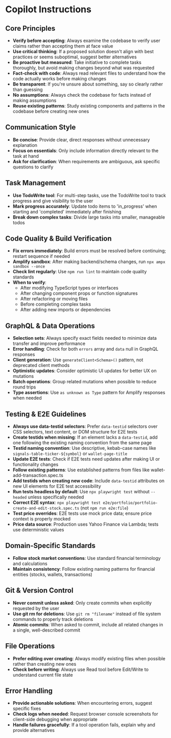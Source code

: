 # Copilot Instructions

## Core Principles
- **Verify before accepting**: Always examine the codebase to verify user claims rather than accepting them at face value
- **Use critical thinking**: If a proposed solution doesn't align with best practices or seems suboptimal, suggest better alternatives
- **Be proactive but measured**: Take initiative to complete tasks thoroughly, but avoid making changes beyond what was requested
- **Fact-check with code**: Always read relevant files to understand how the code actually works before making changes
- **Be transparent**: If you're unsure about something, say so clearly rather than guessing
- **No assumptions**: Always check the codebase for facts instead of making assumptions
- **Reuse existing patterns**: Study existing components and patterns in the codebase before creating new ones

## Communication Style
- **Be concise**: Provide clear, direct responses without unnecessary explanation
- **Focus on essentials**: Only include information directly relevant to the task at hand
- **Ask for clarification**: When requirements are ambiguous, ask specific questions to clarify

## Task Management
- **Use TodoWrite tool**: For multi-step tasks, use the TodoWrite tool to track progress and give visibility to the user
- **Mark progress accurately**: Update todo items to 'in_progress' when starting and 'completed' immediately after finishing
- **Break down complex tasks**: Divide large tasks into smaller, manageable todos

## Code Quality & Build Verification
- **Fix errors immediately**: Build errors must be resolved before continuing; restart sequence if needed
- **Amplify sandbox**: After making backend/schema changes, run `npx ampx sandbox --once`
- **Check lint regularly**: Use `npm run lint` to maintain code quality standards
- **When to verify**:
  - After modifying TypeScript types or interfaces
  - After changing component props or function signatures
  - After refactoring or moving files
  - Before completing complex tasks
  - After adding new imports or dependencies

## GraphQL & Data Operations
- **Selection sets**: Always specify exact fields needed to minimize data transfer and improve performance
- **Error handling**: Check for both `errors` array and `data` null in GraphQL responses
- **Client generation**: Use `generateClient<Schema>()` pattern, not deprecated client methods
- **Optimistic updates**: Consider optimistic UI updates for better UX on mutations
- **Batch operations**: Group related mutations when possible to reduce round trips
- **Type assertions**: Use `as unknown as Type` pattern for Amplify responses when needed

## Testing & E2E Guidelines
- **Always use data-testid selectors**: Prefer `data-testid` selectors over CSS selectors, text content, or DOM structure for E2E tests
- **Create testids when missing**: If an element lacks a `data-testid`, add one following the existing naming convention from the same page
- **Testid naming convention**: Use descriptive, kebab-case names like `signals-table-ticker-${symbol}` or `wallet-page-title`
- **Update E2E tests**: Check if E2E tests need updates after making UI or functionality changes
- **Follow existing patterns**: Use established patterns from files like wallet-add-transaction.spec.ts
- **Add testids when creating new code**: Include `data-testid` attributes on new UI elements for E2E test accessibility
- **Run tests headless by default**: Use `npx playwright test` without `--headed` unless specifically needed
- **Correct E2E syntax**: `npx playwright test e2e/portfolio/portfolio-create-and-edit-stock.spec.ts` (not `npm run e2e:file`)
- **Test price overrides**: E2E tests use mock price data; ensure price context is properly mocked
- **Price data source**: Production uses Yahoo Finance via Lambda; tests use deterministic values

## Domain-Specific Standards
- **Follow stock market conventions**: Use standard financial terminology and calculations
- **Maintain consistency**: Follow existing naming patterns for financial entities (stocks, wallets, transactions)

## Git & Version Control
- **Never commit unless asked**: Only create commits when explicitly requested by the user
- **Use git rm for deletions**: Use `git rm "filename"` instead of file system commands to properly track deletions
- **Atomic commits**: When asked to commit, include all related changes in a single, well-described commit

## File Operations
- **Prefer editing over creating**: Always modify existing files when possible rather than creating new ones
- **Check before writing**: Always use Read tool before Edit/Write to understand current file state

## Error Handling
- **Provide actionable solutions**: When encountering errors, suggest specific fixes
- **Check logs when needed**: Request browser console screenshots for client-side debugging when appropriate
- **Handle failures gracefully**: If a tool operation fails, explain why and provide alternatives
